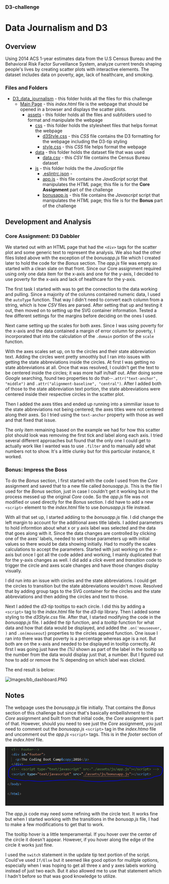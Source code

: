 ### D3-challenge
# Data Journalism and D3

## Overview

Using 2014 ACS 1-year estimates data from the U.S Census Bureau and the Behavioral Risk Factor Surveillance System, analyze current trends shaping people's lives by creating scatter plots with interactive elements. The dataset includes data on poverty, age, lack of healthcare, and smoking.


### Files and Folders

* [D3_data_journalism](D3_data_journalism/) - this folder holds all the files for this challenge
    * [Main Page](D3_data_journalism/index.html) - this *index.html* file is the webpage that should be opened in a browser and displays the scatter plots.
        * [assets](D3_data_journalism/assets) - this folder holds all the files and subfolders used to format and manipulate the webpage
            * [css](D3_data_journalism/assets/css/) - this folder holds the stylesheet files that helps format the webpage
                * [d3Style.css](D3_data_journalism/assets/css/d3Style.css) - this *CSS* file contains the D3 formatting for the webpage including the D3-tip styling
                * [style.css](D3_data_journalism/assets/css/style.css) - this *CSS* file helps format the webpage
            * [data](D3_data_journalism/assets/data/) - this folder holds the dataset file that was used
                * [data.csv](D3_data_journalism/assets/data/data.csv) - this *CSV* file contains the Census Bureau dataset
            * [js](D3_data_journalism/assets/js/) - this folder holds the the *JavaScript* file
                * [.eslintrc.json](D3_data_journalism/assets/js/.eslintrc.json) - 
                * [app.js](D3_data_journalism/assets/js/app.js) - this file contains the *JavaScript* script that manipulates the *HTML* page; this file is for the **Core Assignment** part of the challenge
                * [bonusapp.js](D3_data_journalism/assets/js/bonusapp.js) - this file contains the *Javascript* script that manipulates the *HTML* page; this file is for the **Bonus** part of the challenge


## Development and Analysis

### Core Assignment: D3 Dabbler

We started out with an HTML page that had the `<div>` tags for the scatter plot and some generic text to represent the analysis. We also had the other files listed above with the exception of the *bonusapp.js* file which I created later to hold the code for the *Bonus* section. The *app.js* file was empty so started with a clean slate on that front. Since our Core assignment required using only one data item for the x-axis and one for the y-axis, I decided to use poverty for the x-axis and lack of healthcare for the y-axis.

The first task I started with was to get the connection to the data working and pulling. Since a majority of the colunns contained numeric data, I used the `autoType` function. That way I didn't need to convert each column from a string, which is how *CSV* files are parsed. After setting that up and testing it out, then moved on to setting up the SVG container information. Tested a few different settings for the margins before deciding on the ones I used.

Next came setting up the scales for both axes. Since I was using poverty for the x-axis and the data contained a margin of error column for poverty, I incorporated that into the calculation of the `.domain` portion of the `scale` function. 

With the axes scales set up, on to the circles and their state abbreviation text. Adding the circles went pretty smoothly but I ran into issues with getting the state abbreviations inside the circles. At first I was getting no state abbreviations at all. Once that was resolved, I couldn't get the text to be centered inside the circles; it was more half in/half out. After doing some *Google* searching, found two properties to do that--`.attr("text-anchor", "middle")` and `.attr("alignment-baseline", "central")`. After I added both of those to the state abbreviation text portion, the state abbreviations were centered inside their respective circles in the scatter plot.

Then I added the axes titles and ended up running into a simmiliar issue to the state abbreviations not being centered; the axes titles were not centered along their axes. So I tried using the `text-anchor` property with those as well and that fixed that issue.

The only item remaining based on the example we had for how this scatter plot should look was removing the first tick and label along each axis. I tried several different approaches but found that the only one I could get to actually work like I wanted was to use `.filter` and to manually add what numbers not to show. It's a little clunky but for this particular instance, it worked.

### Bonus: Impress the Boss

To do the *Bonus* section, I first started with the code I used from the *Core* assignment and saved that to a new file called *bonusapp.js*. This is the file I used for the *Bonus* section, just in case I couldn't get it working but in the process messed up the original *Core* code. So the *app.js* file was not modified or used directly for the *Bonus* section. I did have to add a new `<script>` element to the *index.html* file to use *bonusapp.js* file instead.

With all that set up, I started addiing to the *bonusapp.js* file. I did change the left margin to account for the additional axes title labels. I added parameters to hold informtion about what x or y axis label was selected and the data that goes along with it. Since the data changes are controlled by clicking one of the axes' labels, needed to set those parameters up with initial values so there would be data showing initially. Had to modify the scales calculations to accept the parameters. Started with just working on the x-axis but once I got all the code added and working, I mainly duplicated that for the y-axis changes as well. I did add a *click* event and *transition* code to trigger the circle and axes scale changes and have those changes display visually.

I did run into an issue with circles and the state abbreviations. I could get the circles to transition but the state abbreviations wouldn't move. Resolved that by adding group tags to the SVG container for the circles and the state abbreviations and then adding the circles and text to those.

Next I added the *d3-tip* tooltips to each circle. I did this by adding a `<script>` tag to the *index.html* file for the *d3-tip* library. Then I added some styling to the *d3Style.css* file. After that, I started modifying the code in the *bonusapp.js* file. I added the *tip* function, and a *tooltip* function for what data and how that data would be displayed, and added the `.on('mouseover, )` and `.on(mouseout`) properties to the circles append function. One issue I ran into there was that poverty is a percentage whereas age is a not. But both are on the x-axis and needed to be displayed in tooltip correctly. At first I was going just have the *(%)* shown as part of the label in the tooltip so the number from the data would display just that, a number. But I figured out how to add or remove the *%* depending on which label was clicked.

The end result is below:

![Images/bb_dashboard.PNG](Images/bb_dashboard.PNG)


## Notes

The webpage uses the *bonusapp.js* file initially. That contains the *Bonus* section of this challenge but since that's basically embellishment to the *Core* assignment and built from that initial code, the *Core* assignment is part of that. However, should you need to see just the *Core* assignment, you just need to comment out the *bonusapp.js* `<script>` tag in the *index.htmo* file and uncomment out the *app.js* `<script>` tags. This is in the *footer* section of the *index.html* file.

![Images/changing_js_file.PNG](Images/changing_js_file.png)

The *app.js* code may need some refining with the circle text. It works fine but when I started working with the transitions in the *bonusap.js* file, I had to make a few modifications to get that to work.

The tooltip hover is a little temperamental. If you hover over the center of the circle it doesn't appear. However, if you hover along the edge of the circle it works just fine.

I used the `switch` statement in the update tip text portion of the script. Could've used `If/Else` but it seemed like good option for mulitple options, especially when I was hoping to get all three x and y axes labels working instead of just two each. But it also allowed me to use that statement which I hadn't before so that was good knowledge to utilize.
